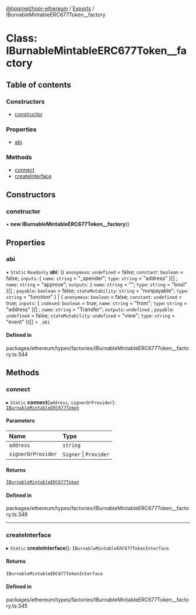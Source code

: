 [@hoprnet/hopr-ethereum](../README.md) / [Exports](../modules.md) / IBurnableMintableERC677Token\_\_factory

# Class: IBurnableMintableERC677Token\_\_factory

## Table of contents

### Constructors

- [constructor](IBurnableMintableERC677Token__factory.md#constructor)

### Properties

- [abi](IBurnableMintableERC677Token__factory.md#abi)

### Methods

- [connect](IBurnableMintableERC677Token__factory.md#connect)
- [createInterface](IBurnableMintableERC677Token__factory.md#createinterface)

## Constructors

### constructor

• **new IBurnableMintableERC677Token__factory**()

## Properties

### abi

▪ `Static` `Readonly` **abi**: ({ `anonymous`: `undefined` = false; `constant`: `boolean` = false; `inputs`: { `name`: `string` = "\_spender"; `type`: `string` = "address" }[] ; `name`: `string` = "approve"; `outputs`: { `name`: `string` = ""; `type`: `string` = "bool" }[] ; `payable`: `boolean` = false; `stateMutability`: `string` = "nonpayable"; `type`: `string` = "function" } \| { `anonymous`: `boolean` = false; `constant`: `undefined` = true; `inputs`: { `indexed`: `boolean` = true; `name`: `string` = "from"; `type`: `string` = "address" }[] ; `name`: `string` = "Transfer"; `outputs`: `undefined` ; `payable`: `undefined` = false; `stateMutability`: `undefined` = "view"; `type`: `string` = "event" })[] = `_abi`

#### Defined in

packages/ethereum/types/factories/IBurnableMintableERC677Token__factory.ts:344

## Methods

### connect

▸ `Static` **connect**(`address`, `signerOrProvider`): [`IBurnableMintableERC677Token`](IBurnableMintableERC677Token.md)

#### Parameters

| Name | Type |
| :------ | :------ |
| `address` | `string` |
| `signerOrProvider` | `Signer` \| `Provider` |

#### Returns

[`IBurnableMintableERC677Token`](IBurnableMintableERC677Token.md)

#### Defined in

packages/ethereum/types/factories/IBurnableMintableERC677Token__factory.ts:348

___

### createInterface

▸ `Static` **createInterface**(): `IBurnableMintableERC677TokenInterface`

#### Returns

`IBurnableMintableERC677TokenInterface`

#### Defined in

packages/ethereum/types/factories/IBurnableMintableERC677Token__factory.ts:345
